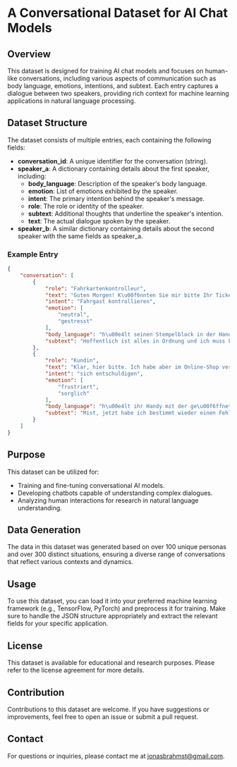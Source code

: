 # A Conversational Dataset for AI Chat Models

## Overview

This dataset is designed for training AI chat models and focuses on human-like conversations, including various aspects of communication such as body language, emotions, intentions, and subtext. Each entry captures a dialogue between two speakers, providing rich context for machine learning applications in natural language processing.

## Dataset Structure

The dataset consists of multiple entries, each containing the following fields:

- **conversation_id**: A unique identifier for the conversation (string).
- **speaker_a**: A dictionary containing details about the first speaker, including:
  - **body_language**: Description of the speaker's body language.
  - **emotion**: List of emotions exhibited by the speaker.
  - **intent**: The primary intention behind the speaker's message.
  - **role**: The role or identity of the speaker.
  - **subtext**: Additional thoughts that underline the speaker's intention.
  - **text**: The actual dialogue spoken by the speaker.
- **speaker_b**: A similar dictionary containing details about the second speaker with the same fields as speaker_a.
### Example Entry
```json
{
    "conversation": [
        {
            "role": "Fahrkartenkontrolleur",
            "text": "Guten Morgen! K\u00f6nnten Sie mir bitte Ihr Ticket zeigen?",
            "intent": "Fahrgast kontrollieren",
            "emotion": [
                "neutral",
                "gestresst"
            ],
            "body_language": "h\u00e4lt seinen Stempelblock in der Hand, schaut den Fahrgast an",
            "subtext": "Hoffentlich ist alles in Ordnung und ich muss keinen Streit anfangen."
        },
        {
            "role": "Kundin",
            "text": "Klar, hier bitte. Ich habe aber im Online-Shop vergessen, die Option f\u00fcr die digitale Fahrkarte auszuw\u00e4hlen.",
            "intent": "sich entschuldigen",
            "emotion": [
                "frustriert",
                "sorglich"
            ],
            "body_language": "h\u00e4lt ihr Handy mit der ge\u00f6ffneten Ticket-App bereit, wirkt leicht verlegen",
            "subtext": "Mist, jetzt habe ich bestimmt wieder einen Fehler gemacht. Hoffentlich ist die Kontrolle nicht allzu streng."
        }
    ]
}
```
## Purpose

This dataset can be utilized for:

- Training and fine-tuning conversational AI models.
- Developing chatbots capable of understanding complex dialogues.
- Analyzing human interactions for research in natural language understanding.

## Data Generation

The data in this dataset was generated based on over 100 unique personas and over 300 distinct situations, ensuring a diverse range of conversations that reflect various contexts and dynamics.

## Usage

To use this dataset, you can load it into your preferred machine learning framework (e.g., TensorFlow, PyTorch) and preprocess it for training. Make sure to handle the JSON structure appropriately and extract the relevant fields for your specific application.

## License

This dataset is available for educational and research purposes. Please refer to the license agreement for more details.

## Contribution

Contributions to this dataset are welcome. If you have suggestions or improvements, feel free to open an issue or submit a pull request.

## Contact

For questions or inquiries, please contact me at jonasbrahmst@gmail.com.
